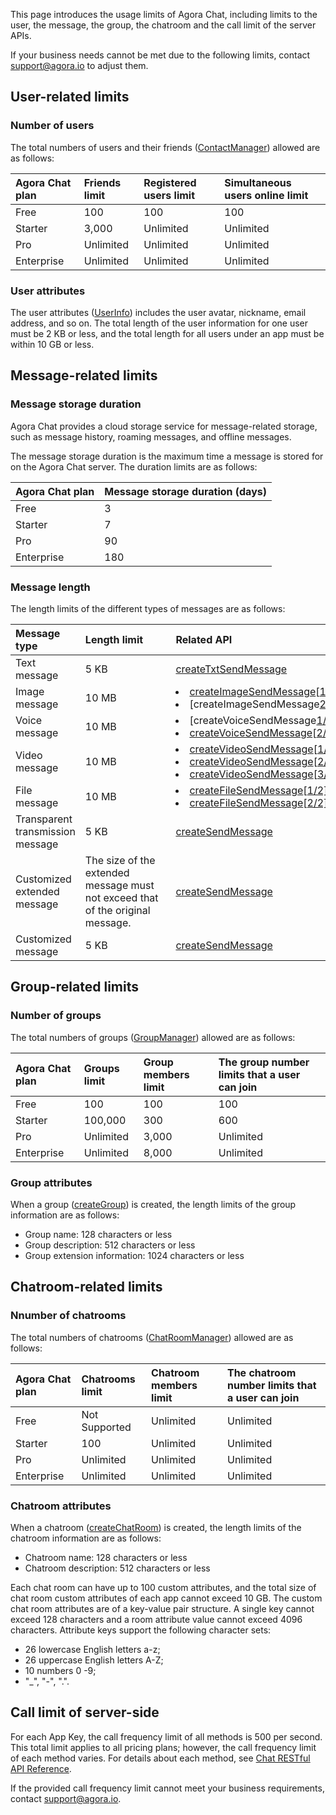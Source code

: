 This page introduces the usage limits of Agora Chat, including limits to the user, the message, the group, the chatroom and the call limit of the server APIs.

If your business needs cannot be met due to the following limits, contact [support@agora.io](mailto:support@agora.io) to adjust them.

## User-related limits

### Number of users

The total numbers of users and their friends ([ContactManager](https://hyphenateinc.github.io/android_reference/classio_1_1agora_1_1chat_1_1_contact_manager.html)) allowed are as follows:

| Agora Chat plan | Friends limit | Registered users limit | Simultaneous users online limit |
| :-------------- | :------------ | :--------------------- | :------------------------------ |
| Free            | 100           | 100                    | 100                             |
| Starter         | 3,000         | Unlimited              | Unlimited                       |
| Pro             | Unlimited     | Unlimited              | Unlimited                       |
| Enterprise      | Unlimited     | Unlimited              | Unlimited                       |

### User attributes 

The user attributes ([UserInfo](https://hyphenateinc.github.io/android_reference/classio_1_1agora_1_1chat_1_1_user_info.html)) includes the user avatar, nickname, email address, and so on. The total length of the user information for one user must be 2 KB or less, and the total length for all users under an app must be within 10 GB or less.

## Message-related limits

### Message storage duration

Agora Chat provides a cloud storage service for message-related storage, such as message history, roaming messages, and offline messages.

The message storage duration is the maximum time a message is stored for on the Agora Chat server. The duration limits are as follows:

| Agora Chat plan | Message storage duration (days) |
| :-------------- | :------------------------------ |
| Free            | 3                               |
| Starter         | 7                               |
| Pro             | 90                              |
| Enterprise      | 180                             |

### Message length

The length limits of the different types of messages are as follows:

| Message type                     |  <span style="white-space:nowrap;"> Length limit &emsp;&emsp;</span>                                                 |<span style="white-space:nowrap;">Related API  &emsp;&emsp;&emsp;&emsp;&emsp;&emsp;&emsp;&emsp;&emsp;&emsp;&emsp;&emsp;&emsp;&emsp;&emsp;&emsp;&emsp;&emsp;&emsp;&emsp;&emsp;</span>                                                     |
| :------------------------------- | :----------------------------------------------------------- | :----------------------------------------------------------- |
| Text message                     | 5 KB                                                         | [createTxtSendMessage](https://hyphenateinc.github.io/android_reference/classio_1_1agora_1_1chat_1_1_chat_message.html#af6312e5ea0ca70b36d22c5e0bdfc288f) |
| Image message                    | 10 MB                                                        | <li>[createImageSendMessage](https://hyphenateinc.github.io/android_reference/classio_1_1agora_1_1chat_1_1_chat_message.html#af8d0cd1cfc67aa8deb50386ff4dac2cd)[[1/2\]](https://hyphenateinc.github.io/android_reference/classio_1_1agora_1_1chat_1_1_chat_message.html#afff9282db0b4fe2086a7afc70dc092f8)<li>[createImageSendMessage[2/2\]](https://hyphenateinc.github.io/android_reference/classio_1_1agora_1_1chat_1_1_chat_message.html#a1207ebdd9c5ee4abd78ca1e49de6c7e1) |
| Voice message                    | 10 MB                                                        | <li>[createVoiceSendMessage[1/2\]](https://hyphenateinc.github.io/android_reference/classio_1_1agora_1_1chat_1_1_chat_message.html#afff9282db0b4fe2086a7afc70dc092f8)<li>[createVoiceSendMessage](https://hyphenateinc.github.io/android_reference/classio_1_1agora_1_1chat_1_1_chat_message.html#a5935e8c3e8ed4069b01ca38b1f1a6ab9)[[2/2\]](https://hyphenateinc.github.io/android_reference/classio_1_1agora_1_1chat_1_1_chat_message.html#a1207ebdd9c5ee4abd78ca1e49de6c7e1) |
| Video message                    | 10 MB                                                        |<li> [createVideoSendMessage](https://hyphenateinc.github.io/android_reference/classio_1_1agora_1_1chat_1_1_chat_message.html#ac78142ff1dfe3fa07d63027978a9ef84)[[1/3\]](https://hyphenateinc.github.io/android_reference/classio_1_1agora_1_1chat_1_1_chat_message.html#afff9282db0b4fe2086a7afc70dc092f8)<li>[createVideoSendMessage](https://hyphenateinc.github.io/android_reference/classio_1_1agora_1_1chat_1_1_chat_message.html#a487c212c323a110d1d5ca6406903e11f)[[2/3\]](https://hyphenateinc.github.io/android_reference/classio_1_1agora_1_1chat_1_1_chat_message.html#afff9282db0b4fe2086a7afc70dc092f8)<li>[createVideoSendMessage](https://hyphenateinc.github.io/android_reference/classio_1_1agora_1_1chat_1_1_chat_message.html#aae1215a31dad2f68bcad9a321defe3fd)[[3/3\]](https://hyphenateinc.github.io/android_reference/classio_1_1agora_1_1chat_1_1_chat_message.html#afff9282db0b4fe2086a7afc70dc092f8) |
| File message                     | 10 MB                                                        |<li> [createFileSendMessage](https://hyphenateinc.github.io/android_reference/classio_1_1agora_1_1chat_1_1_chat_message.html#a7b0d8a9c7edb6a7ed02a02a9d67d65f7)[[1/2\]](https://hyphenateinc.github.io/android_reference/classio_1_1agora_1_1chat_1_1_chat_message.html#afff9282db0b4fe2086a7afc70dc092f8)<li>[createFileSendMessage](https://hyphenateinc.github.io/android_reference/classio_1_1agora_1_1chat_1_1_chat_message.html#acbab1df477a2b8a5aaf7053e27fc9232)[[2/2\]](https://hyphenateinc.github.io/android_reference/classio_1_1agora_1_1chat_1_1_chat_message.html#a1207ebdd9c5ee4abd78ca1e49de6c7e1) |
| Transparent transmission message | 5 KB                                                         | [createSendMessage](https://hyphenateinc.github.io/android_reference/classio_1_1agora_1_1chat_1_1_chat_message.html#a1c26e1f6420a89921bae7eb9ea362506) |
| Customized extended message      | The size of the extended message must not exceed that of the original message. | [createSendMessage](https://hyphenateinc.github.io/android_reference/classio_1_1agora_1_1chat_1_1_chat_message.html#a1c26e1f6420a89921bae7eb9ea362506) |
| Customized message               | 5 KB                                                         | [createSendMessage](https://hyphenateinc.github.io/android_reference/classio_1_1agora_1_1chat_1_1_chat_message.html#a1c26e1f6420a89921bae7eb9ea362506) |

## Group-related limits

### Number of groups

The total numbers of groups ([GroupManager](https://hyphenateinc.github.io/android_reference/classio_1_1agora_1_1chat_1_1_group_manager.html)) allowed are as follows:

| Agora Chat plan | Groups limit | Group members limit | The group number limits that a user can join |
| :-------------- | :----------- | :------------------ | :------------------------------------------- |
| Free            | 100          | 100                 | 100                                          |
| Starter         | 100,000      | 300                 | 600                                          |
| Pro             | Unlimited    | 3,000               | Unlimited                                    |
| Enterprise      | Unlimited    | 8,000               | Unlimited                                    |

### Group attributes

When a group ([createGroup](https://hyphenateinc.github.io/android_reference/classio_1_1agora_1_1chat_1_1_group_manager.html#a57cfa23aae3b00d282b75023fc43899c)) is created, the length limits of the group information are as follows:

- Group name: 128 characters or less
- Group description: 512 characters or less
- Group extension information: 1024 characters or less

## Chatroom-related limits

### Nnumber of chatrooms

The total numbers of chatrooms ([ChatRoomManager](https://hyphenateinc.github.io/android_reference/classio_1_1agora_1_1chat_1_1_contact_manager.html)) allowed are as follows:

| Agora Chat plan | Chatrooms limit | Chatroom members limit | The chatroom number limits that a user can join |
| :-------------- | :-------------- | :--------------------- | :---------------------------------------------- |
| Free            | Not Supported   | Unlimited              | Unlimited                                       |
| Starter         | 100             | Unlimited              | Unlimited                                       |
| Pro             | Unlimited       | Unlimited              | Unlimited                                       |
| Enterprise      | Unlimited       | Unlimited              | Unlimited                                       |

### Chatroom attributes

When a chatroom ([createChatRoom](https://hyphenateinc.github.io/android_reference/classio_1_1agora_1_1chat_1_1_chat_room_manager.html#a6ea3f7131041f844e710f00996091cab)) is created, the length limits of the chatroom information are as follows:

- Chatroom name: 128 characters or less
- Chatroom description: 512 characters or less

Each chat room can have up to 100 custom attributes, and the total size of chat room custom attributes of each app cannot exceed 10 GB. The custom chat room attributes are of a key-value pair structure. A single key cannot exceed 128 characters and a room attribute value cannot exceed 4096 characters. Attribute keys support the following character sets: 
- 26 lowercase English letters a-z; 
- 26 uppercase English letters A-Z; 
- 10 numbers 0 -9; 
- "_", "-", ".".

## Call limit of server-side

For each App Key, the call frequency limit of all methods is 500 per second. This total limit applies to all pricing plans; however, the call frequency limit of each method varies. For details about each method, see [Chat RESTful API Reference](./agora_chat_restful_overview).

<div class="alert info">If the provided call frequency limit cannot meet your business requirements, contact <a href="mailto:support@agora.io">support@agora.io</a>.</div>